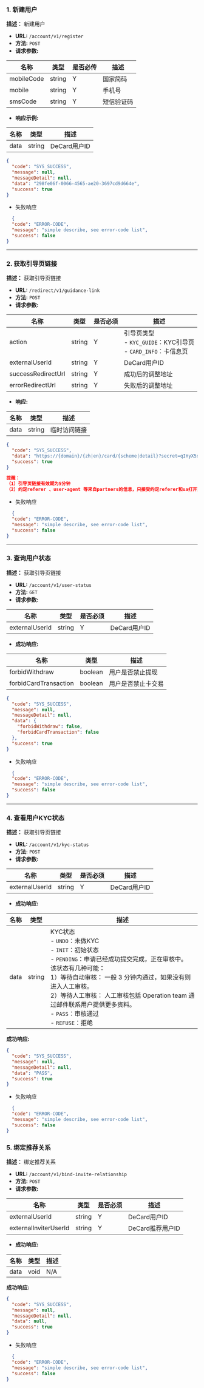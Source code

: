 ### 1. 新建用户

**描述：** 新建用户

- **URL:** `/account/v1/register`
- **方法:** `POST`
- **请求参数:**

| 名称         | 类型     | 是否必传 | 描述    |
|------------|--------|------|-------|
| mobileCode | string | Y    | 国家简码  |
| mobile     | string | Y    | 手机号   |
| smsCode    | string | Y    | 短信验证码 |

- **响应示例:**

| 名称   | 类型     | 描述         |
|------|--------|------------|
| data | string | DeCard用户ID |

```json
{
  "code": "SYS_SUCCESS",
  "message": null,
  "messageDetail": null,
  "data": "298fe06f-0066-4565-ae20-3697cd9d664e",
  "success": true
}
```

- 失败响应

```json
  {
  "code": "ERROR-CODE",
  "message": "simple describe, see error-code list",
  "success": false
}
```

***

### 2. 获取引导页链接

**描述：** 获取引导页链接

- **URL:** `/redirect/v1/guidance-link`
- **方法:** `POST`
- **请求参数:**

| 名称                 | 类型     | 是否必须 | 描述                                                      |                
|--------------------|--------|------|---------------------------------------------------------| 
| action             | string | Y    | 引导页类型  <br>- `KYC_GUIDE`：KYC引导页  <br>- `CARD_INFO`：卡信息页 |                                                                                          |
| externalUserId     | string | Y    | DeCard用户ID                                              |    
| successRedirectUrl | string | Y    | 成功后的调整地址                                                | 
| errorRedirectUrl   | string | Y    | 失败后的调整地址                                                | 

- **响应:**

| 名称   | 类型     | 描述     |
|------|--------|--------|
| data | string | 临时访问链接 |

```json
{
  "code": "SYS_SUCCESS",
  "data": "https://{domain}/{zh|en}/card/{scheme|detail}?secret=qIHyX5xWBJ24PJIcOdmos1piblnglBNoTrw0Ejkqmso",
  "success": true
}

提醒：
（1）引导页链接有效期为5分钟
（2）约定referer 、user-agent 等来自partners的信息，只接受约定referer和ua打开页面

```

- 失败响应

```json
  {
  "code": "ERROR-CODE",
  "message": "simple describe, see error-code list",
  "success": false
}
```

***

### 3. 查询用户状态

**描述：** 获取引导页链接

- **URL:** `/account/v1/user-status`
- **方法:** `GET`
- **请求参数:**

| 名称             | 类型     | 是否必须 | 描述         |
|----------------|--------|------|------------|
| externalUserId | string | Y    | DeCard用户ID |

- **成功响应:**

| 名称                    | 类型      | 描述        |
|-----------------------|---------|-----------|
| forbidWithdraw        | boolean | 用户是否禁止提现  |
| forbidCardTransaction | boolean | 用户是否禁止卡交易 |

```json
{
  "code": "SYS_SUCCESS",
  "message": null,
  "messageDetail": null,
  "data": {
    "forbidWithdraw": false,
    "forbidCardTransaction": false
  },
  "success": true
}
```

- 失败响应

```json
  {
  "code": "ERROR-CODE",
  "message": "simple describe, see error-code list",
  "success": false
}
```

***

### 4. 查看用户KYC状态

**描述：** 获取引导页链接

- **URL:** `/account/v1/kyc-status`
- **方法:** `POST`
- **请求参数:**

| 名称             | 类型     | 是否必须 | 描述         |
|----------------|--------|------|------------|
| externalUserId | string | Y    | DeCard用户ID |

- **成功响应:**

| 名称   | 类型     | 描述                                                                                                                                                                                                                          |
|------|--------|-----------------------------------------------------------------------------------------------------------------------------------------------------------------------------------------------------------------------------|
| data | string | KYC状态 <br>- `UNDO`：未做KYC <br>- `INIT`：初始状态 <br>- `PENDING`：申请已经成功提交完成，正在审核中。<br />该状态有几种可能：<br />1）等待自动审核： 一般 3 分钟内通过，如果没有则进入人工审核。<br />2）等待人工审核： 人工审核包括 Operation team 通过邮件联系用户提供更多资料。 <br>- `PASS`：审核通过 <br>- `REFUSE`：拒绝 |

**成功响应:**

```json
{
  "code": "SYS_SUCCESS",
  "message": null,
  "messageDetail": null,
  "data": "PASS",
  "success": true
}
```

- 失败响应

```json
  {
  "code": "ERROR-CODE",
  "message": "simple describe, see error-code list",
  "success": false
}
```

### 5. 绑定推荐关系

**描述：** 绑定推荐关系

- **URL:** `/account/v1/bind-invite-relationship`
- **方法:** `POST`
- **请求参数:**

| 名称                    | 类型     | 是否必须 | 描述           |
|-----------------------|--------|------|--------------|
| externalUserId        | string | Y    | DeCard用户ID   |
| externalInviterUserId | string | Y    | DeCard推荐用户ID |

- **成功响应:**

| 名称   | 类型   | 描述  |
|------|------|-----|
| data | void | N/A |

**成功响应:**

```json
{
  "code": "SYS_SUCCESS",
  "message": null,
  "messageDetail": null,
  "data": null,
  "success": true
}
```

- 失败响应

```json
  {
  "code": "ERROR-CODE",
  "message": "simple describe, see error-code list",
  "success": false
}
```
